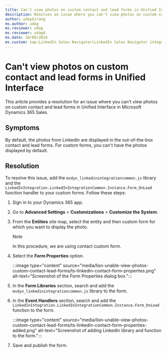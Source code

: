 ```yaml
---
title: Can't view photos on custom contact and lead forms in Unified Interface
description: Resolves an issue where you can't view photos on custom contact and lead forms in Unified Interface in Microsoft Dynamics 365 Sales.
author: udaykirang
ms.author: udag
ms.reviewer: udag
ms.reviewer: udagd
ms.date: 10/09/2024
ms.custom: sap:LinkedIn Sales Navigator\LinkedIn Sales Navigator integration errors
---
```

# Can't view photos on custom contact and lead forms in Unified Interface

This article provides a resolution for an issue where you can't view photos on custom contact and lead forms in Unified Interface in Microsoft Dynamics 365 Sales.

## Symptoms

By default, the photos from LinkedIn are displayed in the out-of-the-box contact and lead forms. For custom forms, you can't have the photos displayed by default.

## Resolution

To resolve this issue, add the `msdyn_linkedinintegrationcommon.js` library and the `LinkedInIntegration.LinkedInIntegrationCommon.Instance.Form_OnLoad` function handler to your custom forms. Follow these steps:

1. Sign in to your Dynamics 365 app.
1. Go to **Advanced Settings** > **Customizations** > **Customize the System**.
1. From the **Entities** site map, select the entity and then custom form for which you want to display the photo.  

    > [!NOTE]
    > In this procedure, we are using contact custom form.

1. Select the **Form Properties** option.

    :::image type="content" source="media/lisn-unable-view-photos-custom-contact-lead-forms/ts-linkedin-contact-form-properties.png" alt-text="Screenshot of the Form Properties dialog box.":::

1. In the **Form Libraries** section, search and add the `msdyn_linkedinintegrationcommon.js` library to the form.
1. In the **Event Handlers** section, search and add the `LinkedInIntegration.LinkedInIntegrationCommon.Instance.Form_OnLoad` function to the form.

    :::image type="content" source="media/lisn-unable-view-photos-custom-contact-lead-forms/ts-linkedin-contact-form-properties-added.png" alt-text="Screenshot of adding LinkedIn library and function to the form.":::

1. Save and publish the form.
